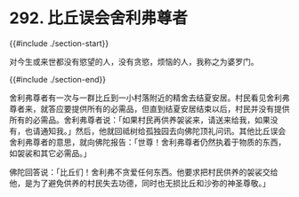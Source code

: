 # 292. 比丘误会舍利弗尊者
{{#include ./section-start}}

对今生或来世都没有慾望的人，没有贪慾，烦恼的人，我称之为婆罗门。

{{#include ./section-end}}

舍利弗尊者有一次与一群比丘到一小村落附近的精舍去结夏安居。村民看见舍利弗尊者来，就答应要提供所有的必需品，但直到结夏安居结束以后，村民并没有提供所有的必需品。舍利弗尊者说：「如果村民再供养袈裟来，请送来给我，如果没有，也请通知我。」然后，他就回祗树给孤独园去向佛陀顶礼问讯。其他比丘误会舍利弗尊者的意思，就向佛陀报告：「世尊！舍利弗尊者仍然执着于物质的东西，如袈裟和其它必需品。」

佛陀回答说：「比丘们！舍利弗不贪爱任何东西。他要求把村民供养的袈裟交给他，是为了避免供养的村民失去功德，同时也无损比丘和沙弥的神圣尊敬。」

